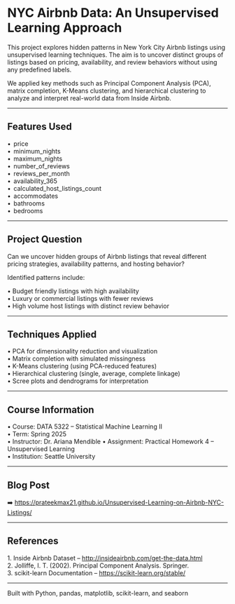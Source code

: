 # NYC Airbnb Data: An Unsupervised Learning Approach

This project explores hidden patterns in New York City Airbnb listings using unsupervised learning techniques. The aim is to uncover distinct groups of listings based on pricing, availability, and review behaviors without using any predefined labels.

We applied key methods such as Principal Component Analysis (PCA), matrix completion, K-Means clustering, and hierarchical clustering to analyze and interpret real-world data from Inside Airbnb.

---

## Features Used

•⁠  ⁠⁠ price ⁠  
•⁠  ⁠⁠ minimum_nights ⁠  
•⁠  ⁠⁠ maximum_nights ⁠  
•⁠  ⁠⁠ number_of_reviews ⁠  
•⁠  ⁠⁠ reviews_per_month ⁠  
•⁠  ⁠⁠ availability_365 ⁠  
•⁠  ⁠⁠ calculated_host_listings_count ⁠  
•⁠  ⁠⁠ accommodates ⁠  
•⁠  ⁠⁠ bathrooms ⁠  
•⁠  ⁠⁠ bedrooms ⁠  

---

## Project Question

Can we uncover hidden groups of Airbnb listings that reveal different pricing strategies, availability patterns, and hosting behavior?

Identified patterns include:

•⁠  ⁠Budget friendly listings with high availability  
•⁠  ⁠Luxury or commercial listings with fewer reviews  
•⁠  ⁠High volume host listings with distinct review behavior  

---

##  Techniques Applied

•⁠  ⁠PCA for dimensionality reduction and visualization  
•⁠  ⁠Matrix completion with simulated missingness  
•⁠  ⁠K-Means clustering (using PCA-reduced features)  
•⁠  ⁠Hierarchical clustering (single, average, complete linkage)  
•⁠  ⁠Scree plots and dendrograms for interpretation  

---

## Course Information

•⁠  ⁠Course: DATA 5322 – Statistical Machine Learning II  
•⁠  ⁠Term: Spring 2025  
•⁠  ⁠Instructor: Dr. Ariana Mendible
•⁠  ⁠Assignment: Practical Homework 4 – Unsupervised Learning  
•⁠  ⁠Institution: Seattle University  

---

## Blog Post

➡️ https://prateekmax21.github.io/Unsupervised-Learning-on-Airbnb-NYC-Listings/


---

## References

1.⁠ ⁠Inside Airbnb Dataset – http://insideairbnb.com/get-the-data.html  
2.⁠ ⁠Jolliffe, I. T. (2002). Principal Component Analysis. Springer.   
3.⁠ ⁠scikit-learn Documentation – https://scikit-learn.org/stable/

---

Built with Python, pandas, matplotlib, scikit-learn, and seaborn
